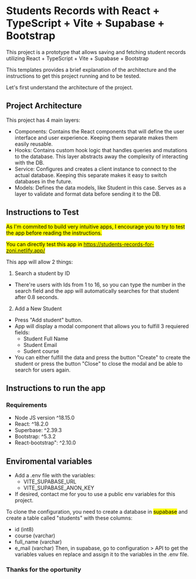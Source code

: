 # Students Records with React + TypeScript + Vite + Supabase + Bootstrap

This project is a prototype that allows saving and fetching student records utilizing React + TypeScript + Vite + Supabase + Bootstrap

This templates provides a brief explanation of the architecture and the instructions to get this project running and to be tested.

Let's first understand the architecture of the project.

## Project Architecture

This project has 4 main layers:
- Components: Contains the React components that will define the user interface and user experience. Keeping them separate makes them easily reusable.
- Hooks: Contains custom hook logic that handles queries and mutations to the database. This layer abstracts away the complexity of interacting with the DB.
- Service: Configures and creates a client instance to connect to the actual database. Keeping this separate makes it easy to switch databases in the future.
- Models: Defines the data models, like Student in this case. Serves as a layer to validate and format data before sending it to the DB.

## Instructions to Test

<mark>As I'm commited to build very intuitive apps, I encourage you to try to test the app before reading the instructions.</mark>

<mark> You can directly test this app in https://students-records-for-zoni.netlify.app/</mark>

This app will allow 2 things:
1. Search a student by ID
  - There're users with Ids from 1 to 16, so you can type the number in the search field and the app will automatically searches for that student after 0.8 seconds.
2. Add a New Student
  - Press "Add student" button.
  - App will display a modal component that allows you to fulfill 3 requiered fields:
    - Student Full Name
    - Student Email
    - Sudent course
  - You can either fulfill the data and press the button  "Create" to create the student or press the button "Close" to close the modal and be able to search for users again.

  ## Instructions to run the app

  ### Requirements
  - Node JS version ^18.15.0
  - React: ^18.2.0
  - Superbase: ^2.39.3
  - Bootstrap: ^5.3.2
  - React-bootstrap": ^2.10.0

 ## Enviromental variables
  - Add a .env file with the variables:
    - VITE_SUPABASE_URL
    - VITE_SUPABASE_ANON_KEY
  - If desired, contact me for you to use a public env variables for this project. 

  To clone the configuration, you need to create a database in <mark>supabase</mark> and create a table called "students" with these columns:
  - id (int8)
  - course (varchar)
  - full_name (varchar)
  - e_mail (varchar)
Then, in supabase, go to configuration > API to get the variables values en replace and assign it to the variables in the .env file.

### Thanks for the oportunity




